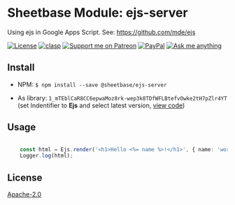 # Sheetbase Module: ejs-server

Using ejs in Google Apps Script. See: https://github.com/mde/ejs

[![License][license_badge]][license_url] [![clasp][clasp_badge]][clasp_url] [![Support me on Patreon][patreon_badge]][patreon_url] [![PayPal][paypal_donate_badge]][paypal_donate_url] [![Ask me anything][ask_me_badge]][ask_me_url]

## Install

- NPM: ``$ npm install --save @sheetbase/ejs-server``

- As library: ``1_mTEblCaR8CC6epwaMoz8rk-wep3k8TDfWFLBtefvOwke2tH7pZlr4YT`` (set Indentifier to **Ejs** and select latest version, [view code](https://script.google.com/d/1_mTEblCaR8CC6epwaMoz8rk-wep3k8TDfWFLBtefvOwke2tH7pZlr4YT/edit?usp=sharing))

## Usage

```ts

	const html = Ejs.render('<h1>Hello <%= name %>!</h1>', { name: 'world' });
	Logger.log(html);

```

## License

[Apache-2.0][license_url]

[license_badge]: https://img.shields.io/hexpm/l/plug.svg
[license_url]: https://github.com/sheetbase/module-ejs-server/blob/master/LICENSE

[clasp_badge]: https://img.shields.io/badge/built%20with-clasp-4285f4.svg
[clasp_url]: https://github.com/google/clasp

[patreon_badge]: https://ionicabizau.github.io/badges/patreon.svg
[patreon_url]: https://www.patreon.com/lamnhan

[paypal_donate_badge]: https://ionicabizau.github.io/badges/paypal_donate.svg
[paypal_donate_url]: https://www.paypal.me/lamnhan

[ask_me_badge]: https://img.shields.io/badge/ask/me-anything-1abc9c.svg
[ask_me_url]: https://m.me/sheetbase
